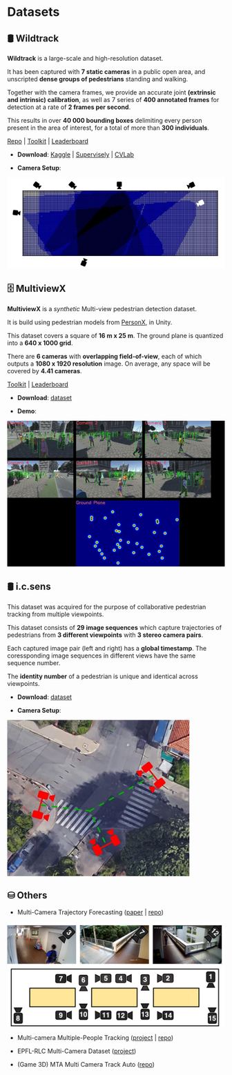 # Datasets

## 🛢️ Wildtrack

**Wildtrack** is a large-scale and high-resolution dataset.

It has been captured with **7 static cameras** in a public open area, and unscripted **dense groups of pedestrians** standing and walking. 

Together with the camera frames, we provide an accurate joint **(extrinsic and intrinsic) calibration**, as well as 7 series of **400 annotated frames** for detection at a rate of **2 frames per second**. 

This results in over **40 000 bounding boxes** delimiting every person present in the area of interest, for a total of more than **300 individuals**.

[Repo](https://github.com/dataset-ninja/wildtrack) | [Toolkit](https://github.com/Chavdarova/WILDTRACK-toolkit) | [Leaderboard](https://paperswithcode.com/sota/multi-object-tracking-on-wildtrack)

- **Download**: [Kaggle](https://www.kaggle.com/datasets/aryashah2k/large-scale-multicamera-detection-dataset) | [Supervisely](https://assets.supervisely.com/remote/eyJsaW5rIjogImZzOi8vYXNzZXRzLzM0OTJfV2lsZHRyYWNrL3dpbGR0cmFjay1EYXRhc2V0TmluamEudGFyIiwgInNpZyI6ICJISitvTzE5ME92ODM3NW9WRGFuOE4wUEU4SVJqUG1FLzVRSm9ZNDFhRmxzPSJ9) | [CVLab](http://documents.epfl.ch/groups/c/cv/cvlab-unit/www/data/Wildtrack/Wildtrack_dataset_full.zip)

- **Camera Setup**:
<img src="../assets/camera_layout_wildtrack.jpg">

## 🗄️ MultiviewX

**MultiviewX** is a *synthetic* Multi-view pedestrian detection dataset. 

It is build using pedestrian models from [PersonX](https://github.com/sxzrt/Dissecting-Person-Re-ID-from-the-Viewpoint-of-Viewpoint), in Unity. 

This dataset covers a square of **16 m x 25 m**. The ground plane is quantized into a **640 x 1000 grid**. 

There are **6 cameras** with **overlapping field-of-view**, each of which outputs a **1080 x 1920 resolution** image. On average, any space will be covered by **4.41 cameras**.

[Toolkit](https://github.com/hou-yz/MultiviewX) | [Leaderboard](https://paperswithcode.com/sota/multiview-detection-on-multiviewx)

- **Download**: [dataset](https://1drv.ms/u/s!AtzsQybTubHfhYZ9Ghhahbp20OX9kA?e=Hm9Xdg)

- **Demo**:
<img src="../assets/camera_layout_multiviewx.gif">

## 🛢 i.c.sens

This dataset was acquired for the purpose of collaborative pedestrian tracking from multiple viewpoints. 

This dataset consists of **29 image sequences** which capture trajectories of pedestrians from **3 different viewpoints** with **3 stereo camera pairs**. 

Each captured image pair (left and right) has a **global timestamp**. The coressponding image sequences in different views have the same sequence number. 

The **identity number** of a pedestrian is unique and identical across viewpoints.

- **Download**: [dataset](https://service.tib.eu/ldmservice/vdataset/luh-multi-view-pedestrian-tracking)

- **Camera Setup**:
<img src="../assets/camera_layout_icSens.jpg">

## ⛁ Others

- Multi-Camera Trajectory Forecasting ([paper](https://arxiv.org/abs/2005.00282) | [repo](https://github.com/olly-styles/Multi-Camera-Trajectory-Forecasting))
<img src="../assets/camera_layout_WNMF.jpg" width=512>

- Multi-camera Multiple-People Tracking ([project](https://iccv2021-mmp.github.io/subpage/dataset.html) | [repo](https://github.com/damo-cv/MMP_Track1_ICCV21))

- EPFL-RLC Multi-Camera Dataset ([project](https://www.epfl.ch/labs/cvlab/data/data-rlc/))

- (Game 3D) MTA Multi Camera Track Auto ([repo](https://github.com/schuar-iosb/mta-dataset))


